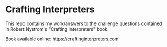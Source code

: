 # Crafting Interpreters

This repo contains my work/answers to the challenge questions
contained in Robert Nystrom's "Crafting Interpreters" book.

Book available online: https://craftinginterpreters.com
